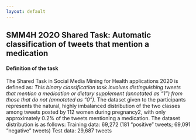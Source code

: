 ```yaml
---
layout: default
---
```


## SMM4H 2O2O Shared Task: Automatic classification of tweets that mention a medication

#### Definition of the task
The Shared Task in Social Media Mining for Health applications 2020 is defined as: *This binary classification task involves distinguishing tweets that mention a medication or dietary supplement (annotated as “1”) from those that do not (annotated as “0”).*
The dataset given to the participants represents the natural, highly imbalanced distribution of the two classes among tweets posted by 112 women during pregnancy2, with only approximately 0.2% of the tweets mentioning a medication. 
The dataset distribution is as follows:
Training data: 69,272 (181 “positive” tweets; 69,091 “negative” tweets)
Test data: 29,687 tweets

